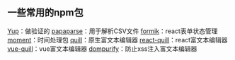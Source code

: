 ## 一些常用的npm包

[Yup](https://www.npmjs.com/package/yup)：做验证的
[papaparse](https://www.npmjs.com/package/papaparse)：用于解析CSV文件
[formik](https://www.npmjs.com/package/papaparse)：react表单状态管理
[moment](https://www.npmjs.com/package/moment)：时间处理包
[quill](https://www.npmjs.com/package/quill)：原生富文本编辑器
[react-quill](https://www.npmjs.com/package/react-quill)：react富文本编辑器
[vue-quill](https://www.npmjs.com/package/vue-quill)：vue富文本编辑器
[dompurify](https://www.npmjs.com/package/dompurify)：防止xss注入富文本编辑器